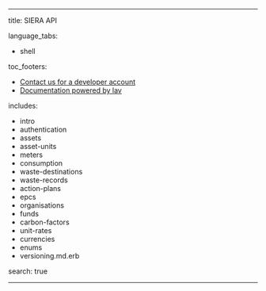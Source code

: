 --- 

title: SIERA API 

language_tabs: 
   - shell

toc_footers: 
   - <a href='mailto:support@sieraglobal.com'>Contact us for a developer account</a> 
   - <a href='https://github.com/lavkumarv'>Documentation powered by lav</a> 

includes: 
   - intro
   - authentication
   - assets
   - asset-units
   - meters
   - consumption
   - waste-destinations
   - waste-records
   - action-plans
   - epcs
   - organisations
   - funds
   - carbon-factors
   - unit-rates
   - currencies
   - enums
   - versioning.md.erb

search: true 

--- 